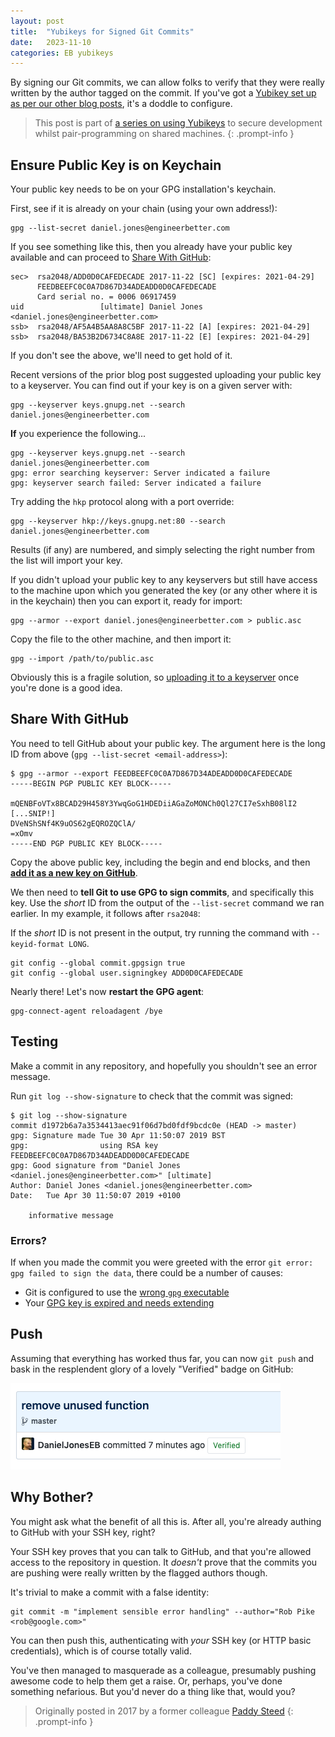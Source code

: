 ```yaml
---
layout: post
title:  "Yubikeys for Signed Git Commits"
date:   2023-11-10
categories: EB yubikeys
---
```

By signing our Git commits, we can allow folks to verify that they were really written by the author tagged on the commit. If you've got a [Yubikey set up as per our other blog posts][yubi-home], it's a doddle to configure.

> This post is part of [a series on using Yubikeys][yubi-home] to secure development whilst pair-programming on shared machines.
{: .prompt-info }

## Ensure Public Key is on Keychain

Your public key needs to be on your GPG installation's keychain.

First, see if it is already on your chain (using your own address!):

```terminal
gpg --list-secret daniel.jones@engineerbetter.com
```

If you see something like this, then you already have your public key available and can proceed to [Share With GitHub](#share-with-github):

```terminal
sec>  rsa2048/ADD0D0CAFEDECADE 2017-11-22 [SC] [expires: 2021-04-29]
      FEEDBEEFC0C0A7D867D34ADEADD0D0CAFEDECADE
      Card serial no. = 0006 06917459
uid                 [ultimate] Daniel Jones <daniel.jones@engineerbetter.com>
ssb>  rsa2048/AF5A4B5AA8A8C5BF 2017-11-22 [A] [expires: 2021-04-29]
ssb>  rsa2048/BA53B2D6734C8A8E 2017-11-22 [E] [expires: 2021-04-29]
```

If you don't see the above, we'll need to get hold of it.

Recent versions of the prior blog post suggested uploading your public key to a keyserver. You can find out if your key is on a given server with:

```terminal
gpg --keyserver keys.gnupg.net --search daniel.jones@engineerbetter.com
```

**If** you experience the following...

```terminal
gpg --keyserver keys.gnupg.net --search daniel.jones@engineerbetter.com
gpg: error searching keyserver: Server indicated a failure
gpg: keyserver search failed: Server indicated a failure
```

Try adding the `hkp` protocol along with a port override:

```terminal
gpg --keyserver hkp://keys.gnupg.net:80 --search daniel.jones@engineerbetter.com
```

Results (if any) are numbered, and simply selecting the right number from the list will import your key.

If you didn't upload your public key to any keyservers but still have access to the machine upon which you generated the key (or any other where it is in the keychain) then you can export it, ready for import:

```terminal
gpg --armor --export daniel.jones@engineerbetter.com > public.asc
```

Copy the file to the other machine, and then import it:

```terminal
gpg --import /path/to/public.asc
```

Obviously this is a fragile solution, so [uploading it to a keyserver][yubi-keyserver] once you're done is a good idea.

## Share With GitHub

You need to tell GitHub about your public key. The argument here is the long ID from above (`gpg --list-secret <email-address>`):

```terminal
$ gpg --armor --export FEEDBEEFC0C0A7D867D34ADEADD0D0CAFEDECADE
-----BEGIN PGP PUBLIC KEY BLOCK-----

mQENBFoVTx8BCAD29H458Y3YwqGoG1HDEDiiAGaZoMONCh0Ql27CI7eSxhB08lI2
[...SNIP!]
DVeNShSNf4K9uOS62gEQROZQClA/
=xOmv
-----END PGP PUBLIC KEY BLOCK-----
```

Copy the above public key, including the begin and end blocks, and then [**add it as a new key on GitHub**][github-gpg].

We then need to **tell Git to use GPG to sign commits**, and specifically this key. Use the _short_ ID from the output of the `--list-secret` command we ran earlier. In my example, it follows after `rsa2048`:

If the _short_ ID is not present in the output, try running the command with `--keyid-format LONG`.

```terminal
git config --global commit.gpgsign true
git config --global user.signingkey ADD0D0CAFEDECADE
```

Nearly there! Let's now **restart the GPG agent**:

```terminal
gpg-connect-agent reloadagent /bye
```

## Testing

Make a commit in any repository, and hopefully you shouldn't see an error message.

Run `git log --show-signature` to check that the commit was signed:

```terminal
$ git log --show-signature
commit d1972b6a7a3534413aec91f06d7bd0fdf9bcdc0e (HEAD -> master)
gpg: Signature made Tue 30 Apr 11:50:07 2019 BST
gpg:                using RSA key FEEDBEEFC0C0A7D867D34ADEADD0D0CAFEDECADE
gpg: Good signature from "Daniel Jones <daniel.jones@engineerbetter.com>" [ultimate]
Author: Daniel Jones <daniel.jones@engineerbetter.com>
Date:   Tue Apr 30 11:50:07 2019 +0100

    informative message
```

### Errors?

If when you made the commit you were greeted with the error `git error: gpg failed to sign the data`, there could be a number of causes:

* Git is configured to use the [wrong `gpg` executable][so-wrong-gpg]
* Your [GPG key is expired and needs extending][yubi-extend]

## Push

Assuming that everything has worked thus far, you can now `git push` and bask in the resplendent glory of a lovely "Verified" badge on GitHub:

![verified-commit](/assets/img/blog/yubikey/verified-commit.png)

## Why Bother?

You might ask what the benefit of all this is. After all, you're already authing to GitHub with your SSH key, right?

Your SSH key proves that you can talk to GitHub, and that you're allowed access to the repository in question. It _doesn't_ prove that the commits you are pushing were really written by the flagged authors though.

It's trivial to make a commit with a false identity:

```terminal
git commit -m "implement sensible error handling" --author="Rob Pike <rob@google.com>"
```

You can then push this, authenticating with _your_ SSH key (or HTTP basic credentials), which is of course totally valid.

You've then managed to masquerade as a colleague, presumably pushing awesome code to help them get a raise. Or, perhaps, you've done something nefarious. But you'd never do a thing like that, would you?

> Originally posted in 2017 by a former colleague [Paddy Steed][paddy]
{: .prompt-info }

[github-gpg]: https://github.com/settings/gpg/new
[paddy]: https://www.linkedin.com/in/paddy-steed/
[so-wrong-gpg]: https://stackoverflow.com/a/40066889/774395
[yubi-extend]: /posts/yubikey-ssh/#extending-the-life-of-the-key
[yubi-home]: /posts/yubikey-all-the-things
[yubi-keyserver]: /posts/yubikey-ssh#sharing-your-public-key
